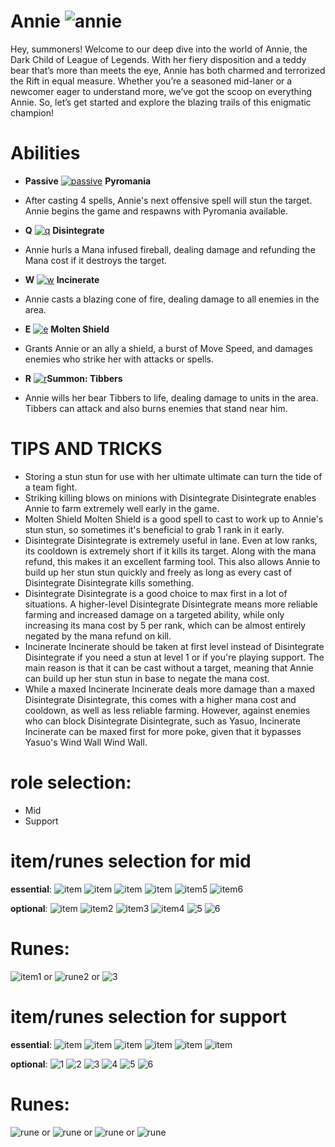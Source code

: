 # Annie ![annie](https://static.wikia.nocookie.net/leagueoflegends/images/1/18/Annie_OriginalSquare.png/revision/latest/scale-to-width-down/42?cb=20150404100758)

Hey, summoners! Welcome to our deep dive into the world of Annie, the Dark Child of League of Legends. With her fiery disposition and a teddy bear that’s more than meets the eye, Annie has both charmed and terrorized the Rift in equal measure. Whether you’re a seasoned mid-laner or a newcomer eager to understand more, we’ve got the scoop on everything Annie. So, let’s get started and explore the blazing trails of this enigmatic champion!

# Abilities
- **Passive** [![passive](https://static.wikia.nocookie.net/leagueoflegends/images/8/8d/Annie_Pyromania.png/revision/latest?cb=20240810171630)](https://d28xe8vt774jo5.cloudfront.net/champion-abilities/0001/ability_0001_P1.mp4) **Pyromania** 
- After casting 4 spells, Annie's next offensive spell will stun the target. Annie begins the game and respawns with Pyromania available.
  
- **Q** [![q](https://static.wikia.nocookie.net/leagueoflegends/images/b/bf/Annie_Disintegrate.png/revision/latest?cb=20240810171544)](https://d28xe8vt774jo5.cloudfront.net/champion-abilities/0001/ability_0001_Q1.mp4) **Disintegrate**
- Annie hurls a Mana infused fireball, dealing damage and refunding the Mana cost if it destroys the target.
  
- **W** [![w](https://static.wikia.nocookie.net/leagueoflegends/images/e/ed/Annie_Incinerate.png/revision/latest?cb=20240810171600)](https://d28xe8vt774jo5.cloudfront.net/champion-abilities/0001/ability_0001_W1.mp4) **Incinerate**
- Annie casts a blazing cone of fire, dealing damage to all enemies in the area.
  
- **E** [![e](https://static.wikia.nocookie.net/leagueoflegends/images/5/55/Annie_Molten_Shield.png/revision/latest?cb=20240810171616)](https://d28xe8vt774jo5.cloudfront.net/champion-abilities/0001/ability_0001_E1.mp4) **Molten Shield**
- Grants Annie or an ally a shield, a burst of Move Speed, and damages enemies who strike her with attacks or spells.
  
- **R** [![r](https://static.wikia.nocookie.net/leagueoflegends/images/9/92/Annie_Summon-_Tibbers.png/revision/latest?cb=20240810171642)](https://d28xe8vt774jo5.cloudfront.net/champion-abilities/0001/ability_0001_R1.mp4)**Summon: Tibbers**
- Annie wills her bear Tibbers to life, dealing damage to units in the area. Tibbers can attack and also burns enemies that stand near him.

# TIPS AND TRICKS

- Storing a stun stun for use with her ultimate ultimate can turn the tide of a team fight.
- Striking killing blows on minions with Disintegrate Disintegrate enables Annie to farm extremely well early in the game.
- Molten Shield Molten Shield is a good spell to cast to work up to Annie's stun stun, so sometimes it's beneficial to grab 1 rank in it early.
- Disintegrate Disintegrate is extremely useful in lane. Even at low ranks, its cooldown is extremely short if it kills its target. Along with the mana refund, this makes it an excellent farming tool. This also allows Annie to build up her stun stun quickly and freely as long as every cast of Disintegrate Disintegrate kills something.
- Disintegrate Disintegrate is a good choice to max first in a lot of situations. A higher-level Disintegrate Disintegrate means more reliable farming and increased damage on a targeted ability, while only increasing its mana cost by 5 per rank, which can be almost entirely negated by the mana refund on kill.
- Incinerate Incinerate should be taken at first level instead of Disintegrate Disintegrate if you need a stun at level 1 or if you're playing support. The main reason is that it can be cast without a target, meaning that Annie can build up her stun stun in base to negate the mana cost.
- While a maxed Incinerate Incinerate deals more damage than a maxed Disintegrate Disintegrate, this comes with a higher mana cost and cooldown, as well as less reliable farming. However, against enemies who can block Disintegrate Disintegrate, such as Yasuo, Incinerate Incinerate can be maxed first for more poke, given that it bypasses Yasuo's Wind Wall Wind Wall.

# role selection:
- Mid
- Support

# item/runes selection for mid
**essential**: ![item](https://cdn.mobalytics.gg/assets/lol/images/dd/game-items/3118.png?v2)
![item](https://cdn.mobalytics.gg/assets/lol/images/dd/game-items/6653.png?v2)
![item](https://cdn.mobalytics.gg/assets/lol/images/dd/game-items/3020.png?v2)
![item](https://cdn.mobalytics.gg/assets/lol/images/dd/game-items/3116.png?v2)
![item5](https://cdn.mobalytics.gg/assets/lol/images/dd/game-items/3089.png?v2)
![item6](https://cdn.mobalytics.gg/assets/lol/images/dd/game-items/3157.png?v2)

**optional**:
![item](https://cdn.mobalytics.gg/assets/lol/images/dd/game-items/4645.png?v2)
![item2](https://cdn.mobalytics.gg/assets/lol/images/dd/game-items/3135.png?v2)
![item3](https://cdn.mobalytics.gg/assets/lol/images/dd/game-items/3165.png?v2)
![item4](https://cdn.mobalytics.gg/assets/lol/images/dd/game-items/3137.png?v2)
![5](https://cdn.mobalytics.gg/assets/lol/images/dd/game-items/4646.png?v2)
![6](https://cdn.mobalytics.gg/assets/lol/images/dd/game-items/3102.png?v2)

# Runes:
![item1](https://static.wikia.nocookie.net/leagueoflegends/images/0/0a/Electrocute_rune.png/revision/latest/scale-to-width-down/52?cb=20171126182032) or ![rune2](https://static.wikia.nocookie.net/leagueoflegends/images/e/e5/Arcane_Comet_rune.png/revision/latest/scale-to-width-down/52?cb=20171126182011) or ![3](https://static.wikia.nocookie.net/leagueoflegends/images/1/12/First_Strike_rune.png/revision/latest/scale-to-width-down/52?cb=20211117134618)

# item/runes selection for support
**essential**: ![item](https://cdn.mobalytics.gg/assets/lol/images/dd/game-items/3871.png?v05)
![item](https://cdn.mobalytics.gg/assets/lol/images/dd/game-items/3020.png?v2)
![item](https://cdn.mobalytics.gg/assets/lol/images/dd/game-items/3118.png?v05)
![item](https://cdn.mobalytics.gg/assets/lol/images/dd/game-items/6653.png?v05)
![item](https://cdn.mobalytics.gg/assets/lol/images/dd/game-items/3116.png?v05)
![item](https://cdn.mobalytics.gg/assets/lol/images/dd/game-items/3089.png?v05)

**optional**:
![1](https://cdn.mobalytics.gg/assets/lol/images/dd/game-items/3165.png?v2)
![2](https://cdn.mobalytics.gg/assets/lol/images/dd/game-items/4646.png?v05)
![3](https://cdn.mobalytics.gg/assets/lol/images/dd/game-items/3157.png?v05)
![4](https://cdn.mobalytics.gg/assets/lol/images/dd/game-items/4645.png?v05)
![5](https://cdn.mobalytics.gg/assets/lol/images/dd/game-items/6655.png?v05)
![6](https://cdn.mobalytics.gg/assets/lol/images/dd/game-items/3102.png?v05)

# Runes:
![rune](https://static.wikia.nocookie.net/leagueoflegends/images/0/0a/Electrocute_rune.png/revision/latest/scale-to-width-down/52?cb=20171126182032) or ![rune](https://static.wikia.nocookie.net/leagueoflegends/images/9/9e/Dark_Harvest_rune.png/revision/latest/scale-to-width-down/52?cb=20171126182324) or ![rune](https://static.wikia.nocookie.net/leagueoflegends/images/d/d7/Summon_Aery_rune.png/revision/latest/scale-to-width-down/52?cb=20171126182228) or ![rune](https://static.wikia.nocookie.net/leagueoflegends/images/0/03/Glacial_Augment_rune.png/revision/latest/scale-to-width-down/52?cb=20171126181603)
